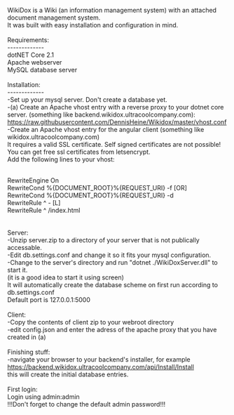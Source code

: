 WikiDox is a Wiki (an information management system) with an attached document management system.<br>
It was built with easy installation and configuration in mind.<br>
<br>
Requirements:<br>
-------------<br>
dotNET Core 2.1<br>
Apache webserver<br>
MySQL database server<br>
<br>
Installation:<br>
-------------<br>
-Set up your mysql server. Don't create a database yet.<br>
-(a) Create an Apache vhost entry with a reverse proxy to your dotnet core server. (something like backend.wikidox.ultracoolcompany.com):<br>
 <a href="https://raw.githubusercontent.com/DennisHeine/Wikidox/master/vhost.conf">https://raw.githubusercontent.com/DennisHeine/Wikidox/master/vhost.conf</a><br>
-Create an Apache vhost entry for the angular client (something like wikidox.ultracoolcompany.com)<br>
 It requires a valid SSL certificate. Self signed certificates are not possible!<br>
 You can get free ssl certificates from letsencrypt.<br>
 Add the following lines to your vhost:<br><br>
 
RewriteEngine On<br>
RewriteCond %{DOCUMENT_ROOT}%{REQUEST_URI} -f [OR]<br>
RewriteCond %{DOCUMENT_ROOT}%{REQUEST_URI} -d<br>
RewriteRule ^ - [L]<br>
RewriteRule ^ /index.html<br>
<br>
<br>
Server:<br>
-Unzip server.zip to a directory of your server that is not publically accessable.<br>
-Edit db.settings.conf and change it so it fits your mysql configuration.<br>
-Change to the server's directory and run "dotnet ./WikiDoxServer.dll" to start it.<br>
 (it is a good idea to start it using screen)<br>
 It will automatically create the database scheme on first run according to db.settings.conf<br>
 Default port is 127.0.0.1:5000<br>
<br>
Client:<br>
-Copy the contents of client zip to your webroot directory<br>
-edit config.json and enter the adress of the apache proxy that you have created in (a)<br>
<br>
Finishing stuff:<br>
-navigate your browser to your backend's installer, for example https://backend.wikidox.ultracoolcompany.com/api/Install/Install<br>
 this will create the initial database entries.<br>
<br>
First login:<br>
Login using admin:admin<br>
!!!Don't forget to change the default admin password!!!

